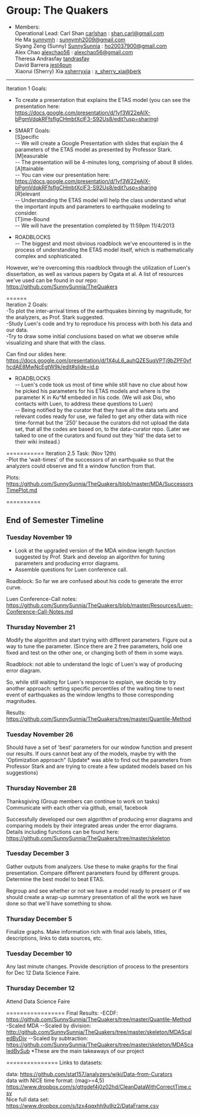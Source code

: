 Group: The Quakers
==========  
* Members:  
Operational Lead: Carl Shan  <a href = "https://github.com/carlshan">carlshan</a> : <shan.carl@gmail.com>  
He Ma <a href = "https://github.com/sunnymh">sunnymh</a> : <sunnymh2009@gmail.com>  
Siyang Zeng (Sunny)  <a href = "https://github.com/SunnySunnia">SunnySunnia</a> : <ho20037900@gmail.com>  
Alex Chao  <a href = "https://github.com/alexchao56">alexchao56</a> : <alexchao56@gmail.com>  
Theresa Andrasfay <a href ="https://github.com/tandrasfay">tandrasfay</a>   
David Barrera <a href = "https://github.com/jest4pun">jest4pun</a>   
Xiaorui (Sherry) Xia <a href = "https://github.com/xsherryxia">xsherryxia</a> : <x_sherry_xia@berk>  




---
Iteration 1 Goals:
- To create a presentation that explains the ETAS model (you can see the presentation here: https://docs.google.com/presentation/d/1yf3W22eAIX-bPgmVdqkRFfsfIgCHmbtXclF3-S92Us8/edit?usp=sharing)

* SMART Goals:  
[S]pecific  
-- We will create a Google Presentation with slides that explain the 4 parameters of the ETAS model as presented by Professor Stark.  
[M]easurable  
-- The presentation will be 4-minutes long, comprising of about 8 slides.  
[A]ttainable  
-- You can view our presentation here:   https://docs.google.com/presentation/d/1yf3W22eAIX-bPgmVdqkRFfsfIgCHmbtXclF3-S92Us8/edit?usp=sharing  
[R]elevant  
-- Understanding the ETAS model will help the class understand what the important inputs and parameters to earthquake modeling to consider.  
[T]ime-Bound  
-- We will have the presentation completed by 11:59pm 11/4/2013  

* ROADBLOCKS  
-- The biggest and most obvious roadblock we've encountered is in the process of understanding the ETAS model itself, which is mathematically complex and sophisticated.   

However, we're overcoming this roadblock through the utilization of Luen's dissertation, as well as various papers by Ogata et al. A list of resources we've used can be found in our repo: https://github.com/SunnySunnia/TheQuakers

======  
Iteration 2 Goals:  
-To plot the inter-arrival times of the earthquakes binning by magnitude, for the analyzers, as Prof. Stark suggested.  
-Study Luen's code and try to reproduce his process with both his data and our data.  
-Try to draw some initial conclusions based on what we observe while visualizing and share that with the class.  

Can find our slides here: <https://docs.google.com/presentation/d/1X4uL6_auhQZESuqVPTj9bZPF0vfhcdAE8MwNcEgtW9k/edit#slide=id.p>

* ROADBLOCKS  
-- Luen's code took us most of time while still have no clue about how he picked his parameters for his ETAS models and where is the parameter K in Ku^M embeded in his code. (We will ask Disi, who contacts with Luen, to address these questions to Luen)  
-- Being notified by the curator that they have all the data sets and relevant codes ready for use, we failed to get any other data with nice time-format but the '250' because the curators did not upload the data set, that all the codes are based on, to the data-curator repo. (Later we talked to one of the curators and found out they 'hid' the data set to their wiki instead.)  

===========
Iteration 2.5 Task:  (Nov 12th)  
-Plot the 'wait-times' of the successors of an earthquake so that the analyzers could observe and fit a window function from that.  

Plots: <https://github.com/SunnySunnia/TheQuakers/blob/master/MDA/SuccessorsTimePlot.md>  




==========
## End of Semester Timeline

### Tuesday November 19
- Look at the upgraded version of the MDA window length function suggested by Prof. Stark and develop an algorithm for tuning parameters and producing error diagrams.    
- Assemble questions for Luen conference call.   

Roadblock: So far we are confused about his code to generate the error curve.

Luen Conference-Call notes:  
<https://github.com/SunnySunnia/TheQuakers/blob/master/Resources/Luen-Conference-Call-Notes.md>


### Thursday November 21
Modify the algorithm and start trying with different parameters.
Figure out a way to tune the parameter. (Since there are 2 free parameters, hold one fixed and test on the other one, or changing both of them in some ways.

Roadblock: not able to understand the logic of Luen's way of producing error diagram.  

So, while still waiting for Luen's response to explain, we decide to try another approach: setting specific percentiles of the waiting time to next event of earthquakes as the window lengths to those corresponding magnitudes.  

Results:  
<https://github.com/SunnySunnia/TheQuakers/tree/master/Quantile-Method>  


### Tuesday November 26
Should have a set of 'best' parameters for our window function and present our results.
If ours cannot beat any of the models, maybe try with the 'Optimization approach"
(Update* was able to find out the parameters from Professor Stark and are trying to create a few updated models based on his suggestions)  


### Thursday November 28
Thanksgiving (Group members can continue to work on tasks)
Communicate with each other via github, email, facebook

Successfully developed our own algprithm of producing error diagrams and comparing models by their integrated areas under the error diagrams.  
Details including functions can be found here:  
<https://github.com/SunnySunnia/TheQuakers/tree/master/skeleton>

### Tuesday December 3
Gather outputs from analyzers. Use these to make graphs for the final presentation. Compare different parameters found by different groups. Determine the best model to beat ETAS.

Regroup and see whether or not we have a model ready to present or if we should create a wrap-up summary presentation of all the work we have done so that we'll have something to show. 

### Thursday December 5
Finalize graphs. Make information rich with final axis labels, titles, descriptions, links to data sources, etc.

### Tuesday December 10
Any last minute changes. Provide description of process to the presentors for Dec 12 Data Science Faire.

### Thursday December 12
Attend Data Science Faire 

=================
Final Results: 
-ECDF: <https://github.com/SunnySunnia/TheQuakers/tree/master/Quantile-Method>
-Scaled MDA
--Scaled by division: <http://github.com/SunnySunnia/TheQuakers/tree/master/skeleton/MDAScaledByDiv>
--Scaled by subtraction: <https://github.com/SunnySunnia/TheQuakers/tree/master/skeleton/MDAScaledBySub>
*These are the main takeaways of our project


===============
Links to datasets:

data: <https://github.com/stat157/analyzers/wiki/Data-from-Curators>  
data with NICE time format: (mag>=4,5)  
<https://www.dropbox.com/s/gttgdef4j0z02hd/CleanDataWithCorrectTime.csv>  
Nice full data set: <https://www.dropbox.com/s/tzx4qqxhh9u9iz2/DataFrame.csv>

